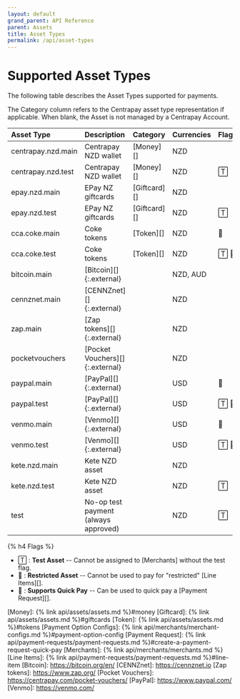 ```yaml
---
layout: default
grand_parent: API Reference
parent: Assets
title: Asset Types
permalink: /api/asset-types
---
```


# Supported Asset Types

The following table describes the Asset Types supported for payments.

The Category column refers to the Centrapay asset type representation if
applicable. When blank, the Asset is not managed by a Centrapay Account.

|     Asset Type     |             Description              |   Category   | Currencies | Flags |
| :----------------- | :----------------------------------- | :----------- | :--------- | :---- |
| centrapay.nzd.main | Centrapay NZD wallet                 | [Money][]    | NZD        |       |
| centrapay.nzd.test | Centrapay NZD wallet                 | [Money][]    | NZD        | 🅃     |
| epay.nzd.main      | EPay NZ giftcards                    | [Giftcard][] | NZD        |       |
| epay.nzd.test      | EPay NZ giftcards                    | [Giftcard][] | NZD        | 🅃     |
| cca.coke.main      | Coke tokens                          | [Token][]    | NZD        | 🚫     |
| cca.coke.test      | Coke tokens                          | [Token][]    | NZD        | 🅃 🚫   |
| bitcoin.main       | [Bitcoin][]{:.external}              |              | NZD, AUD   |       |
| cennznet.main      | [CENNZnet][]{:.external}             |              | NZD        |       |
| zap.main           | [Zap tokens][]{:.external}           |              | NZD        |       |
| pocketvouchers     | [Pocket Vouchers][]{:.external}      |              | NZD        |       |
| paypal.main        | [PayPal][]{:.external}               |              | USD        | 💸     |
| paypal.test        | [PayPal][]{:.external}               |              | USD        | 🅃 💸   |
| venmo.main         | [Venmo][]{:.external}                |              | USD        | 💸     |
| venmo.test         | [Venmo][]{:.external}                |              | USD        | 🅃 💸   |
| kete.nzd.main      | Kete NZD asset                       |              | NZD        |       |
| kete.nzd.test      | Kete NZD asset                       |              | NZD        | 🅃     |
| test               | No-op test payment (always approved) |              | NZD        | 🅃     |


{% h4 Flags %}

 * 🅃  : **Test Asset** -- Cannot be assigned to [Merchants] without the test flag.
 * 🚫 : **Restricted Asset** -- Cannot be used to pay for "restricted" [Line Items][].
 * 💸 : **Supports Quick Pay** -- Can be used to quick pay a [Payment Request][].


[Money]: {% link api/assets/assets.md %}#money
[Giftcard]: {% link api/assets/assets.md %}#giftcards
[Token]: {% link api/assets/assets.md %}#tokens
[Payment Option Configs]: {% link api/merchants/merchant-configs.md %}#payment-option-config
[Payment Request]: {% link api/payment-requests/payment-requests.md %}#create-a-payment-request-quick-pay
[Merchants]: {% link api/merchants/merchants.md %}
[Line Items]: {% link api/payment-requests/payment-requests.md %}#line-item
[Bitcoin]: https://bitcoin.org/en/
[CENNZnet]: https://cennznet.io
[Zap tokens]: https://www.zap.org/
[Pocket Vouchers]: https://centrapay.com/pocket-vouchers/
[PayPal]: https://www.paypal.com/
[Venmo]: https://venmo.com/
